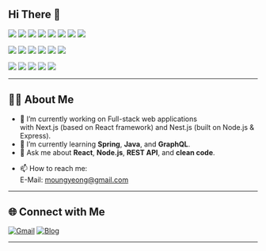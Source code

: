 ## Hi There 👋

<!-- Git Profile 전체 참고 블로그 -->
<!-- https://jjinueng.tistory.com/entry/Github-%EA%B9%83%ED%97%88%EB%B8%8C-%EB%A6%AC%EB%93%9C%EB%AF%B8-%EA%BE%B8%EB%AF%B8%EA%B8%B0-%EC%B4%9D%EC%A0%95%EB%A6%AC-README-A-to-Z -->

<!-- Icon Badge -->
<!-- https://simpleicons.org/ -->

<!-- 기술 Stack Badge -->
<!-- https://github.com/danmadeira/simple-icon-badges -->

<!-- GitHub 프로필 내 Typing Effect -->
<!-- https://github.com/DenverCoder1/readme-typing-svg -->

<!-- GitHub 프로필 내 boj Hitmap -->
<!-- https://github.com/mazassumnida/mazassumnida -->

<!-- GitHub 프로필 내 잔디 -->
<!-- https://github.com/mazassumnida/mazandi -->

<!-- GitHub 프로필 내 ReadMe Stats -->
<!-- https://github.com/anuraghazra/github-readme-stats -->

<!-- GitHub Readme Generator -->
<!-- https://profile-readme-generator.com/ -->

<img src="https://img.shields.io/badge/next.js-%23000000.svg?&style=for-the-badge&logo=next.js&logoColor=white" /> <!-- NEXT.JS -->
<img src="https://img.shields.io/badge/react-%2361DAFB.svg?&style=for-the-badge&logo=react&logoColor=black" /> <!-- REACT -->
<img src="https://img.shields.io/badge/react%20router-%23CA4245.svg?&style=for-the-badge&logo=react%20router&logoColor=white" /> <!-- REACT ROUTER -->
<img src="https://img.shields.io/badge/html5-%23E34F26.svg?&style=for-the-badge&logo=html5&logoColor=white" /> <!-- HTML5 -->
<img src="https://img.shields.io/badge/javascript-%23F7DF1E.svg?&style=for-the-badge&logo=javascript&logoColor=black" /> <!-- JAVAScript -->
<img src="https://img.shields.io/badge/typescript-%233178C6.svg?&style=for-the-badge&logo=typescript&logoColor=white" /> <!-- TypeScript -->
<img src="https://img.shields.io/badge/css3-%231572B6.svg?&style=for-the-badge&logo=css3&logoColor=white" /> <!-- CSS3 -->
<img src="https://img.shields.io/badge/tailwind%20css-%2338B2AC.svg?&style=for-the-badge&logo=tailwind%20css&logoColor=white" /> <!-- TailWind CSS -->

<img src="https://img.shields.io/badge/nestjs-%23E0234E.svg?&style=for-the-badge&logo=nestjs&logoColor=white" /> <!-- NEST.JS -->
<img src="https://img.shields.io/badge/node.js-%23339933.svg?&style=for-the-badge&logo=node.js&logoColor=white" /> <!-- NODE.JS -->
<img src="https://img.shields.io/badge/spring-%236DB33F.svg?&style=for-the-badge&logo=spring&logoColor=white" /> <!-- SPRING -->
<img src="https://img.shields.io/badge/java-%23007396.svg?&style=for-the-badge&logo=java&logoColor=white" /> <!-- JAVA -->
<img src="https://img.shields.io/badge/mysql-%234479A1.svg?&style=for-the-badge&logo=mysql&logoColor=white" /> <!-- MYSQL -->
<img src="https://img.shields.io/badge/postgresql-%23336791.svg?&style=for-the-badge&logo=postgresql&logoColor=white" /> <!-- POSTGRESQL -->

<img src="https://img.shields.io/badge/docker-%232496ED.svg?&style=for-the-badge&logo=docker&logoColor=white" /> <!-- Docker -->
<img src="https://img.shields.io/badge/visual%20studio%20code-%23007ACC.svg?&style=for-the-badge&logo=visual%20studio%20code&logoColor=white" /> <!-- VisualStudio Code -->
<img src="https://img.shields.io/badge/git-%23F05032.svg?&style=for-the-badge&logo=git&logoColor=white" /> <!-- GIT -->
<img src="https://img.shields.io/badge/gitlab-%23FCA121.svg?&style=for-the-badge&logo=gitlab&logoColor=black" /> <!-- GIT LAB -->
<img src="https://img.shields.io/badge/github-%23181717.svg?&style=for-the-badge&logo=github&logoColor=white" /> <!-- GIT HUB -->

---

## 👨‍💻 About Me

- 🔭 I’m currently working on Full-stack web applications<br/>
  with Next.js (based on React framework) and Nest.js (built on Node.js & Express).
- 🌱 I’m currently learning **Spring**, **Java**, and **GraphQL**.
- 💬 Ask me about **React**, **Node.js**, **REST API**, and **clean code**.
<!-- - 📝 I write articles and tutorials on [my blog](https://blog.naver.com/blackmoonko)-->
- 📫 How to reach me:  
  E-Mail: [moungyeong@gmail.com](mailto:moungyeong@gmail.com)  
  <!-- 2nd email: [blackmoonko@naver.com](mailto:blackmoonko@naver.com)-->

<!--
---

## 📈 GitHub Stats

![VisitMoon's GitHub stats](https://github-readme-stats.vercel.app/api?username=VisitMoon&show_icons=true&theme=radical)
![Top Langs](https://github-readme-stats.vercel.app/api/top-langs/?username=VisitMoon&layout=compact&theme=radical)
-->

---

## 🌐 Connect with Me

[![Gmail](https://img.shields.io/badge/email-EA4335?style=for-the-badge&logo=gmail&logoColor=white)](mailto:moungyeong@gmail.com)
[![Blog](https://img.shields.io/badge/Blog-222222?style=for-the-badge&logo=velog&logoColor=white)]([https://velog.io/@your_id](https://blog.naver.com/blackmoonko))
<!-- [![LinkedIn](https://img.shields.io/badge/LinkedIn-0A66C2?style=for-the-badge&logo=linkedin&logoColor=white)](https://linkedin.com/in/your-profile) -->

---

<!--
**VisitMoon/VisitMoon** is a ✨ _special_ ✨ repository because its `README.md` (this file) appears on your GitHub profile.

Here are some ideas to get you started:

- 🔭 I’m currently working on ...
- 🌱 I’m currently learning ...
- 👯 I’m looking to collaborate on ...
- 🤔 I’m looking for help with ...
- 💬 Ask me about ...
- 📫 How to reach me: ...
- 😄 Pronouns: ...
- ⚡ Fun fact: ...
-->
